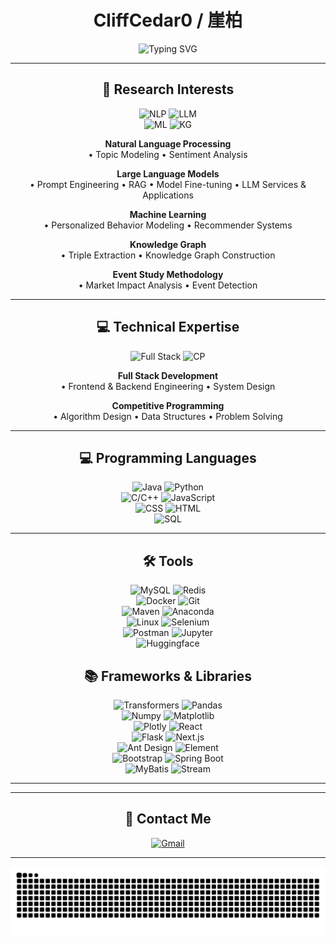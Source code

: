 <div align="center">
  <h1 align="center">CliffCedar0 / 崖柏</h1>
  
  <p align="center">
    <img src="https://readme-typing-svg.herokuapp.com?font=Fira+Code&pause=1000&color=2AA889&center=true&vCenter=true&width=435&lines=Student+%40+XMUT;Collaborative+Communicator;New+Technology+Enthusiast;Self-Motivated+Problem+Solver;NLP Researcher;Full+Stack+Developer;Competitive+Programmer" alt="Typing SVG" />
  </p>

  <hr />

  <h2 align="center">🔬 Research Interests</h2>
  
  <p align="center">
    <img src="https://img.shields.io/badge/Natural%20Language%20Processing-007ACC?style=for-the-badge&logo=openai&logoColor=white" alt="NLP" />
    <img src="https://img.shields.io/badge/Large%20Language%20Models-007ACC?style=for-the-badge&logo=openai&logoColor=white" alt="LLM" /><br>
    <img src="https://img.shields.io/badge/Machine%20Learning-007ACC?style=for-the-badge&logo=scikit-learn&logoColor=white" alt="ML" />
    <img src="https://img.shields.io/badge/Knowledge%20Graph-007ACC?style=for-the-badge&logo=neo4j&logoColor=white" alt="KG" />
  </p>

  <p align="center">
    <strong>Natural Language Processing</strong><br>
    • Topic Modeling • Sentiment Analysis
  </p>

  <p align="center">
    <strong>Large Language Models</strong><br>
    • Prompt Engineering • RAG • Model Fine-tuning • LLM Services & Applications
  </p>

  <p align="center">
    <strong>Machine Learning</strong><br>
    • Personalized Behavior Modeling • Recommender Systems
  </p>

  <p align="center">
    <strong>Knowledge Graph</strong><br>
    • Triple Extraction • Knowledge Graph Construction
  </p>

  <p align="center">
    <strong>Event Study Methodology</strong><br>
    • Market Impact Analysis • Event Detection
  </p>

  <hr />

  <h2 align="center">💻 Technical Expertise</h2>

  <p align="center">
    <img src="https://img.shields.io/badge/Full%20Stack-007ACC?style=for-the-badge&logo=fullstack&logoColor=white" alt="Full Stack" />
    <img src="https://img.shields.io/badge/Competitive%20Programming-007ACC?style=for-the-badge&logo=leetcode&logoColor=white" alt="CP" />
  </p>

  <p align="center">
    <strong>Full Stack Development</strong><br>
    • Frontend & Backend Engineering • System Design
  </p>

  <p align="center">
    <strong>Competitive Programming</strong><br>
    • Algorithm Design • Data Structures • Problem Solving
  </p>

  <hr />
    <h2 align="center">💻 Programming Languages</h2>
  
  <p align="center">
    <img src="https://img.shields.io/badge/Java-007396?style=for-the-badge&logo=java&logoColor=white" alt="Java" />
    <img src="https://img.shields.io/badge/Python-3776AB?style=for-the-badge&logo=python&logoColor=white" alt="Python" /><br>
    <img src="https://img.shields.io/badge/C%2FC%2B%2B-00599C?style=for-the-badge&logo=c%2B%2B&logoColor=white" alt="C/C++" />
    <img src="https://img.shields.io/badge/JavaScript-007ACC?style=for-the-badge&logo=javascript&logoColor=white" alt="JavaScript" /><br>
    <img src="https://img.shields.io/badge/CSS-1572B6?style=for-the-badge&logo=css3&logoColor=white" alt="CSS" />
    <img src="https://img.shields.io/badge/HTML-E34F26?style=for-the-badge&logo=html5&logoColor=white" alt="HTML" /><br>
    <img src="https://img.shields.io/badge/SQL-4479A1?style=for-the-badge&logo=mysql&logoColor=white" alt="SQL" />
  </p>

  <hr />

  <h2 align="center">🛠️ Tools</h2>
  
  <p align="center">
    <img src="https://img.shields.io/badge/MySQL-4479A1?style=for-the-badge&logo=mysql&logoColor=white" alt="MySQL" />
    <img src="https://img.shields.io/badge/Redis-007ACC?style=for-the-badge&logo=redis&logoColor=white" alt="Redis" /><br>
    <img src="https://img.shields.io/badge/Docker-2496ED?style=for-the-badge&logo=docker&logoColor=white" alt="Docker" />
    <img src="https://img.shields.io/badge/Git-007ACC?style=for-the-badge&logo=git&logoColor=white" alt="Git" /><br>
    <img src="https://img.shields.io/badge/Maven-007ACC?style=for-the-badge&logo=apache-maven&logoColor=white" alt="Maven" />
    <img src="https://img.shields.io/badge/Anaconda-007ACC?style=for-the-badge&logo=anaconda&logoColor=white" alt="Anaconda" /><br>
    <img src="https://img.shields.io/badge/Linux-007ACC?style=for-the-badge&logo=linux&logoColor=white" alt="Linux" />
    <img src="https://img.shields.io/badge/Selenium-007ACC?style=for-the-badge&logo=selenium&logoColor=white" alt="Selenium" /><br>
    <img src="https://img.shields.io/badge/Postman-FF6C37?style=for-the-badge&logo=postman&logoColor=white" alt="Postman" />
    <img src="https://img.shields.io/badge/Jupyter-007ACC?style=for-the-badge&logo=jupyter&logoColor=white" alt="Jupyter" /><br>
    <img src="https://img.shields.io/badge/Huggingface-007ACC?style=for-the-badge&logo=huggingface&logoColor=white" alt="Huggingface" />
  </p>

<h2 align="center">📚 Frameworks & Libraries</h2>
  
  <p align="center">
    <img src="https://img.shields.io/badge/Transformers-007ACC?style=for-the-badge&logo=huggingface&logoColor=white" alt="Transformers" />
    <img src="https://img.shields.io/badge/Pandas-150458?style=for-the-badge&logo=pandas&logoColor=white" alt="Pandas" /><br>
    <img src="https://img.shields.io/badge/Numpy-013243?style=for-the-badge&logo=numpy&logoColor=white" alt="Numpy" />
    <img src="https://img.shields.io/badge/Matplotlib-11557C?style=for-the-badge&logo=matplotlib&logoColor=white" alt="Matplotlib" /><br>
    <img src="https://img.shields.io/badge/Plotly-3F4F75?style=for-the-badge&logo=plotly&logoColor=white" alt="Plotly" />
    <img src="https://img.shields.io/badge/React-61DAFB?style=for-the-badge&logo=react&logoColor=black" alt="React" /><br>
    <img src="https://img.shields.io/badge/Flask-000000?style=for-the-badge&logo=flask&logoColor=white" alt="Flask" />
    <img src="https://img.shields.io/badge/Next.js-000000?style=for-the-badge&logo=next.js&logoColor=white" alt="Next.js" /><br>
    <img src="https://img.shields.io/badge/Ant%20Design-0170FE?style=for-the-badge&logo=ant-design&logoColor=white" alt="Ant Design" />
    <img src="https://img.shields.io/badge/Element-409EFF?style=for-the-badge&logo=element&logoColor=white" alt="Element" /><br>
    <img src="https://img.shields.io/badge/Bootstrap-7952B3?style=for-the-badge&logo=bootstrap&logoColor=white" alt="Bootstrap" />
    <img src="https://img.shields.io/badge/Spring%20Boot-6DB33F?style=for-the-badge&logo=spring-boot&logoColor=white" alt="Spring Boot" /><br>
    <img src="https://img.shields.io/badge/MyBatis-000000?style=for-the-badge&logo=mybatis&logoColor=white" alt="MyBatis" />
    <img src="https://img.shields.io/badge/Stream-0084FF?style=for-the-badge&logo=stream&logoColor=white" alt="Stream" />
  </p>

  <hr />

  <hr />

  <h2 align="center">📧 Contact Me</h2>

  <p align="center">
    <a href="mailto:cliffcedar0@gmail.com">
      <img src="https://img.shields.io/badge/Gmail-D14836?style=for-the-badge&logo=gmail&logoColor=white" alt="Gmail" />
    </a>
  </p>

  <hr />

  <picture>
    <source
      media="(prefers-color-scheme: dark)"
      srcset="https://raw.githubusercontent.com/icecliffs/icecliffs/output/github-contribution-grid-snake.svg"
    />
    <source
      media="(prefers-color-scheme: light)"
      srcset="https://raw.githubusercontent.com/icecliffs/icecliffs/output/github-contribution-grid-snake.svg"
    />
    <img
      alt="GitHub contribution grid snake animation"
      src="https://raw.githubusercontent.com/icecliffs/icecliffs/output/github-contribution-grid-snake.svg"
    />
  </picture>
</div>
